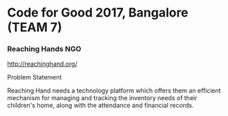 # Code for Good 2017, Bangalore (TEAM 7)

### Reaching Hands NGO
http://reachinghand.org/

Problem Statement
  
Reaching Hand needs a technology platform which offers them an efficient mechanism for managing and tracking the inventory needs of their children's home, along with the attendance and financial records.





